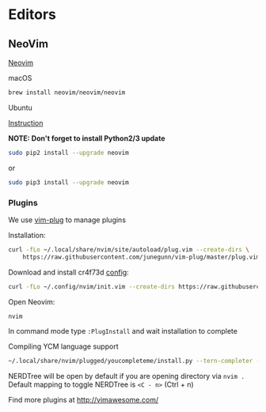 # Editors

## NeoVim

[Neovim](https://neovim.io/)

macOS

```bash
brew install neovim/neovim/neovim
```

Ubuntu

[Instruction](https://github.com/neovim/neovim/wiki/Installing-Neovim#ubuntu)

**NOTE: Don't forget to install Python2/3 update**

```bash
sudo pip2 install --upgrade neovim
```
or

```bash
sudo pip3 install --upgrade neovim
```

### Plugins

We use [vim-plug](https://github.com/junegunn/vim-plug) to manage plugins

Installation:

```bash
curl -fLo ~/.local/share/nvim/site/autoload/plug.vim --create-dirs \
    https://raw.githubusercontent.com/junegunn/vim-plug/master/plug.vim
```

Download and install cr4f73d [config](https://github.com/crftd/crftd.github.io/blob/master/examples/init.vim):

```bash
curl -fLo ~/.config/nvim/init.vim --create-dirs https://raw.githubusercontent.com/crftd/crftd.github.io/master/examples/init.vim
```

Open Neovim:

```bash
nvim
```

In command mode type `:PlugInstall` and wait installation to complete

Compiling YCM language support

```bash
~/.local/share/nvim/plugged/youcompleteme/install.py --tern-completer --clang-completer
```

NERDTree will be open by default if you are opening directory via `nvim .`
Default mapping to toggle NERDTree is `<C - n>` (Ctrl + n)

Find more plugins at http://vimawesome.com/
